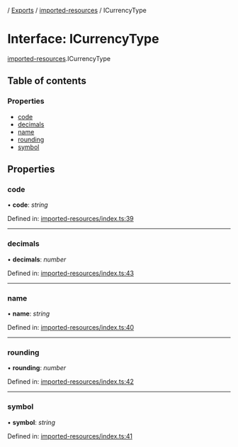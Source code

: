 [](../README.md) / [Exports](../modules.md) / [imported-resources](../modules/imported_resources.md) / ICurrencyType

# Interface: ICurrencyType

[imported-resources](../modules/imported_resources.md).ICurrencyType

## Table of contents

### Properties

- [code](imported_resources.icurrencytype.md#code)
- [decimals](imported_resources.icurrencytype.md#decimals)
- [name](imported_resources.icurrencytype.md#name)
- [rounding](imported_resources.icurrencytype.md#rounding)
- [symbol](imported_resources.icurrencytype.md#symbol)

## Properties

### code

• **code**: *string*

Defined in: [imported-resources/index.ts:39](https://github.com/onzag/itemize/blob/28218320/imported-resources/index.ts#L39)

___

### decimals

• **decimals**: *number*

Defined in: [imported-resources/index.ts:43](https://github.com/onzag/itemize/blob/28218320/imported-resources/index.ts#L43)

___

### name

• **name**: *string*

Defined in: [imported-resources/index.ts:40](https://github.com/onzag/itemize/blob/28218320/imported-resources/index.ts#L40)

___

### rounding

• **rounding**: *number*

Defined in: [imported-resources/index.ts:42](https://github.com/onzag/itemize/blob/28218320/imported-resources/index.ts#L42)

___

### symbol

• **symbol**: *string*

Defined in: [imported-resources/index.ts:41](https://github.com/onzag/itemize/blob/28218320/imported-resources/index.ts#L41)
